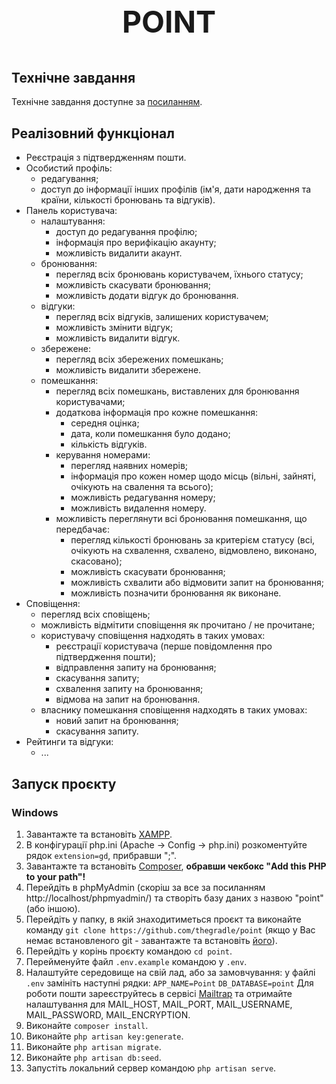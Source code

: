 <p align="center" style="font-weight: bold; font-size: 3rem">POINT</p>

## Технічне завдання

Технічне завдання доступне за [посиланням](https://drive.google.com/file/d/1Y6cBiPucx_-FmD469jM1qjghOZdHH9dM/view).

## Реалізовний функціонал

- Реєстрація з підтвердженням пошти.
- Особистий профіль:
  - редагування;
  - доступ до інформації інших профілів (ім'я, дати народження та країни, кількості бронювань та відгуків).
- Панель користувача:
  - налаштування:
    - доступ до редагування профілю;
    - інформація про верифікацію акаунту;
    - можливість видалити акаунт.
  - бронювання:
    - перегляд всіх бронювань користувачем, їхнього статусу;
    - можливість скасувати бронювання;
    - можливість додати відгук до бронювання.
  - відгуки:
    - перегляд всіх відгуків, залишених користувачем;
    - можливість змінити відгук;
    - можливість видалити відгук.
  - збережене:
    - перегляд всіх збережених помешкань;
    - можливість видалити збережене.
  - помешкання:
    - перегляд всіх помешкань, виставлених для бронювання користувачами;
    - додаткова інформація про кожне помешкання:
      - середня оцінка;
      - дата, коли помешкання було додано;
      - кількість відгуків.
    - керування номерами:
      - перегляд наявних номерів;
      - інформація про кожен номер щодо місць (вільні, зайняті, очікують на свалення та всього);
      - можливість редагування номеру;
      - можливість видалення номеру.
    - можливість переглянути всі бронювання помешкання, що передбачає:
      - перегляд кількості бронювань за критерієм статусу (всі, очікують на схвалення, схвалено, відмовлено, виконано, скасовано);
      - можливість скасувати бронювання;
      - можливість схвалити або відмовити запит на бронювання;
      - можливість позначити бронювання як виконане.
- Сповіщення:
  - перегляд всіх сповіщень;
  - можливість відмітити сповіщення як прочитано / не прочитане;
  - користувачу сповіщення надходять в таких умовах:
    - реєстрації користувача (перше повідомлення про підтвердження пошти);
    - відправлення запиту на бронювання;
    - скасування запиту;
    - схвалення запиту на бронювання;
    - відмова на запит на бронювання.
  - власнику помешкання сповіщення надходять в таких умовах:
    - новий запит на бронювання;
    - скасування запиту.
- Рейтинги та відгуки:
  - ...

## Запуск проєкту 

### Windows

1. Завантажте та встановіть [XAMPP](https://www.apachefriends.org/index.html).
2. В конфігурації php.ini (Apache -> Config -> php.ini) розкоментуйте рядок `extension=gd`, прибравши ";".
3. Завантажте та встановіть [Composer](https://getcomposer.org/download/), **обравши чекбокс "Add this PHP to your path"!**
4. Перейдіть в phpMyAdmin (скоріш за все за посиланням http://localhost/phpmyadmin/) та створіть базу даних з назвою "point" (або іншою).
5. Перейдіть у папку, в якій знаходитиметься проєкт та виконайте команду `git clone https://github.com/thegradle/point` (якщо у Вас немає встановленого git - завантажте та встановіть [його](https://git-scm.com/downloads)).
6. Перейдіть у корінь проєкту командою `cd point`.
7. Перейменуйте файл `.env.example` командою у `.env`.
8. Налаштуйте середовище на свій лад, або за замовчування: у файлі `.env` замініть наступні рядки:
`APP_NAME=Point`
`DB_DATABASE=point`
Для роботи пошти зареєструйтесь в сервісі [Mailtrap](https://mailtrap.io/) та отримайте налаштування для MAIL_HOST, MAIL_PORT, MAIL_USERNAME, MAIL_PASSWORD, MAIL_ENCRYPTION.
10. Виконайте `composer install`.
11. Виконайте `php artisan key:generate`.
12. Виконайте `php artisan migrate`.
13. Виконайте `php artisan db:seed`.
14. Запустіть локальний сервер командою `php artisan serve`.
